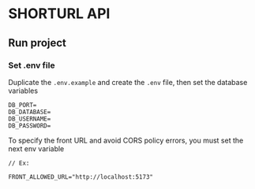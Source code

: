 # SHORTURL API

## Run project

### Set .env file

Duplicate the `.env.example` and create the `.env` file, then set the database variables

```
DB_PORT=
DB_DATABASE=
DB_USERNAME=
DB_PASSWORD=
```

To specify the front URL and avoid CORS policy errors, you must set the next env variable

```
// Ex:

FRONT_ALLOWED_URL="http://localhost:5173"
```